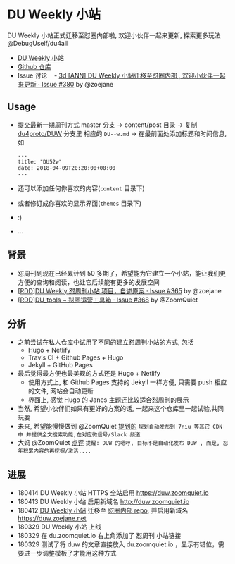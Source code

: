 # DU Weekly 小站

DU Weekly 小站正式迁移至怼圈内部啦, 欢迎小伙伴一起来更新, 探索更多玩法 
@DebugUself/du4all 

- [DU Weekly 小站](http://duw.zooomquiet.io/)
- [Github 仓库](https://github.com/DebugUself/duw)
- Issue 讨论
    - [3d [ANN] DU Weekly 小站迁移至怼圈内部 , 欢迎小伙伴一起来更新 · Issue #380](https://github.com/DebugUself/du4proto/issues/380) by @zoejane

## Usage

- 提交最新一期周刊方式
master 分支 -> content/post 目录 ->  复制 [du4proto/DUW](https://github.com/DebugUself/du4proto/tree/DUW) 分支里 相应的 `DU--w.md` -> 在最前面处添加标题和时间信息, 如

    ```
    ---
    title: "DU52w"
    date: 2018-04-09T20:20:00+08:00
    ---
    ```
    
- 还可以添加任何你喜欢的内容(`content` 目录下)
- 或者修订成你喜欢的显示界面(`themes` 目录下) 
- :)
- ...

## 背景

- 怼周刊到现在已经累计到 50 多期了，希望能为它建立一个小站，能让我们更方便的查询和阅读，也让它后续能有更多的发展空间
- [[RDD]DU Weekly 怼周刊小站 项目，自述原案 · Issue #365](https://github.com/DebugUself/du4proto/issues/365) by @zoejane
- [[RDD]DU_tools ~ 怼圈运营工具箱 · Issue #368](https://github.com/DebugUself/du4proto/issues/368) by @ZoomQuiet


## 分析

- 之前尝试在私人仓库中试用了不同的建立怼周刊小站的方式, 包括
    - Hugo + Netlify 
    - Travis CI + Github Pages + Hugo
    - Jekyll + GitHub Pages 
- 最后觉得最方便也最美观的方式还是 Hugo + Netlify
    - 使用方式上, 和 Github Pages 支持的 Jekyll 一样方便, 只需要 push 相应的文件, 网站会自动更新
    - 界面上, 感觉 Hugo 的 Janes 主题还比较适合怼周刊的展示
- 当然, 希望小伙伴们如果有更好的方案的话, 一起来这个仓库里一起试验,共同玩耍
- 未来, 希望能慢慢做到 @ZoomQuiet  [提到的](https://github.com/DebugUself/du4proto/issues/368) `规划自动发布到 7niu 等其它 CDN 中
并提供全文搜索功能,在对应微信号/Slack 频道`
- 大妈 @ZoomQuiet  [点评](https://github.com/DebugUself/du4proto/issues/381#issuecomment-381327439) `提醒: DUW 的嗯哼, 目标不是自动化发布 DUW , 而是, 怼年积累内容的再挖掘/激活....`


## 进展

- 180414 DU Weekly 小站 HTTPS 全站启用 https://duw.zoomquiet.io
- 180413 DU Weekly 小站 启用新域名 http://duw.zoomquiet.io
- 180412 [DU Weekly 小站](https://duw.zoejane.net/) 迁移至 [怼圈内部 repo](https://github.com/DebugUself/duw), 并启用新域名 https://duw.zoejane.net
- 180329 DU Weekly 小站 上线
- 180329 在 du.zoomquiet.io 右上角添加了 怼周刊 小站链接
- 180329 测试了将 duw 的文章直接放入 du.zoomquiet.io ，显示有错位，需要进一步调整模板了才能用这种方式
